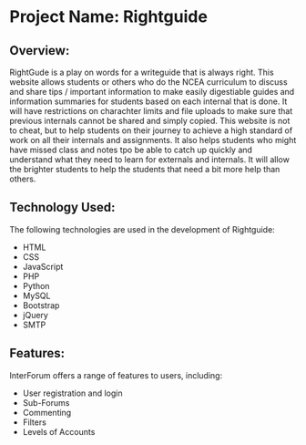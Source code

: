 # Project Name: Rightguide

## Overview:
RightGude is a play on words for a writeguide that is always right. This website allows students or others who do the NCEA curriculum to discuss and share tips / important information to make easily digestiable guides and information summaries for students based on each internal that is done. It will have restrictions on charachter limits and file uploads to make sure that previous internals cannot be shared and simply copied. This website is not to cheat, but to help students on their journey to achieve a high standard of work on all their internals and assignments. It also helps students who might have missed class and notes tpo be able to catch up quickly and understand what they need to learn for externals and internals. It will allow the brighter students to help the students that need a bit more help than others.

## Technology Used:
The following technologies are used in the development of Rightguide:

- HTML
- CSS
- JavaScript
- PHP
- Python
- MySQL
- Bootstrap
- jQuery
- SMTP

## Features:
InterForum offers a range of features to users, including:

- User registration and login
- Sub-Forums
- Commenting
- Filters
- Levels of Accounts


